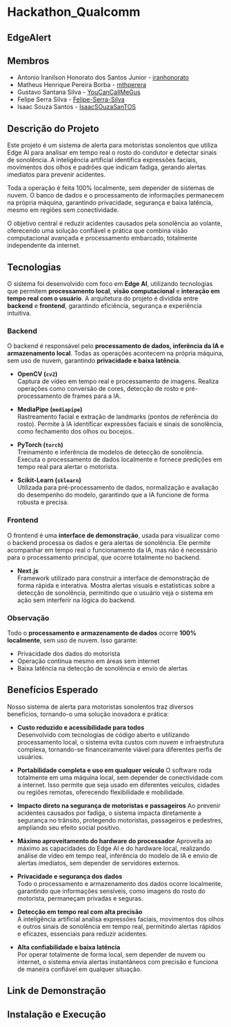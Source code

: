 # Hackathon_Qualcomm

## EdgeAlert

## Membros
- Antonio Iranilson Honorato dos Santos Junior - [iranhonorato](https://github.com/iranhonorato)
- Matheus Henrique Pereira Borba - [mthperera](https://github.com/mthperera)
- Gustavo Santana Silva - [YouCanCallMeGus](https://github.com/YouCanCallMeGus)
- Felipe Serra Silva - [Felipe-Serra-Silva](https://github.com/Felipe-Serra-Silva)
- Isaac Souza Santos - [IsaacSOuzaSanTOS](https://github.com/IsaacSOuzaSanTOS)

## Descrição do Projeto

Este projeto é um sistema de alerta para motoristas sonolentos que utiliza Edge AI para analisar em tempo real o rosto do condutor e detectar sinais de sonolência. A inteligência artificial identifica expressões faciais, movimentos dos olhos e padrões que indicam fadiga, gerando alertas imediatos para prevenir acidentes.

Toda a operação é feita 100% localmente, sem depender de sistemas de nuvem. O banco de dados e o processamento de informações permanecem na própria máquina, garantindo privacidade, segurança e baixa latência, mesmo em regiões sem conectividade.

O objetivo central é reduzir acidentes causados pela sonolência ao volante, oferecendo uma solução confiável e prática que combina visão computacional avançada e processamento embarcado, totalmente independente da internet.

## Tecnologias

O sistema foi desenvolvido com foco em **Edge AI**, utilizando tecnologias que permitem **processamento local**, **visão computacional** e **interação em tempo real com o usuário**. A arquitetura do projeto é dividida entre **backend** e **frontend**, garantindo eficiência, segurança e experiência intuitiva.

### Backend

O backend é responsável pelo **processamento de dados, inferência da IA e armazenamento local**. Todas as operações acontecem na própria máquina, sem uso de nuvem, garantindo **privacidade e baixa latência**.

- **OpenCV (`cv2`)**  
  Captura de vídeo em tempo real e processamento de imagens. Realiza operações como conversão de cores, detecção de rosto e pré-processamento de frames para a IA.

- **MediaPipe (`mediapipe`)**  
  Rastreamento facial e extração de landmarks (pontos de referência do rosto). Permite à IA identificar expressões faciais e sinais de sonolência, como fechamento dos olhos ou bocejos.

- **PyTorch (`torch`)**  
  Treinamento e inferência de modelos de detecção de sonolência. Executa o processamento de dados localmente e fornece predições em tempo real para alertar o motorista.

- **Scikit-Learn (`sklearn`)**  
  Utilizada para pré-processamento de dados, normalização e avaliação do desempenho do modelo, garantindo que a IA funcione de forma robusta e precisa.

### Frontend

O frontend é uma **interface de demonstração**, usada para visualizar como o backend processa os dados e gera alertas de sonolência. Ele permite acompanhar em tempo real o funcionamento da IA, mas não é necessário para o processamento principal, que ocorre totalmente no backend.

- **Next.js**  
  Framework utilizado para construir a interface de demonstração de forma rápida e interativa. Mostra alertas visuais e estatísticas sobre a detecção de sonolência, permitindo que o usuário veja o sistema em ação sem interferir na lógica do backend.

### Observação

Todo o **processamento e armazenamento de dados** ocorre **100% localmente**, sem uso de nuvem. Isso garante:
- Privacidade dos dados do motorista  
- Operação contínua mesmo em áreas sem internet  
- Baixa latência na detecção de sonolência e envio de alertas  

## Benefícios Esperado

Nosso sistema de alerta para motoristas sonolentos traz diversos benefícios, tornando-o uma solução inovadora e prática:

- **Custo reduzido e acessibilidade para todos**  
  Desenvolvido com tecnologias de código aberto e utilizando processamento local, o sistema evita custos com nuvem e infraestrutura complexa, tornando-se financeiramente viável para diferentes perfis de usuários.

- **Portabilidade completa e uso em qualquer veículo**
  O software roda totalmente em uma máquina local, sem depender de conectividade com a internet. Isso permite que seja usado em diferentes veículos, cidades ou regiões remotas, oferecendo flexibilidade e mobilidade.

- **Impacto direto na segurança de motoristas e passageiros** 
  Ao prevenir acidentes causados por fadiga, o sistema impacta diretamente a segurança no trânsito, protegendo motoristas, passageiros e pedestres, ampliando seu efeito social positivo.

- **Máximo aproveitamento do hardware do processador**
  Aproveita ao máximo as capacidades do Edge AI e do hardware local, realizando análise de vídeo em tempo real, inferência do modelo de IA e envio de alertas imediatos, sem depender de servidores externos.

- **Privacidade e segurança dos dados**  
  Todo o processamento e armazenamento dos dados ocorre localmente, garantindo que informações sensíveis, como imagens do rosto do motorista, permaneçam privadas e seguras.

- **Detecção em tempo real com alta precisão**  
  A inteligência artificial analisa expressões faciais, movimentos dos olhos e outros sinais de sonolência em tempo real, permitindo alertas rápidos e eficazes, essenciais para reduzir acidentes.

- **Alta confiabilidade e baixa latência**  
  Por operar totalmente de forma local, sem depender de nuvem ou internet, o sistema envia alertas instantâneos com precisão e funciona de maneira confiável em qualquer situação.

## Link de Demonstração



## Instalação e Execução